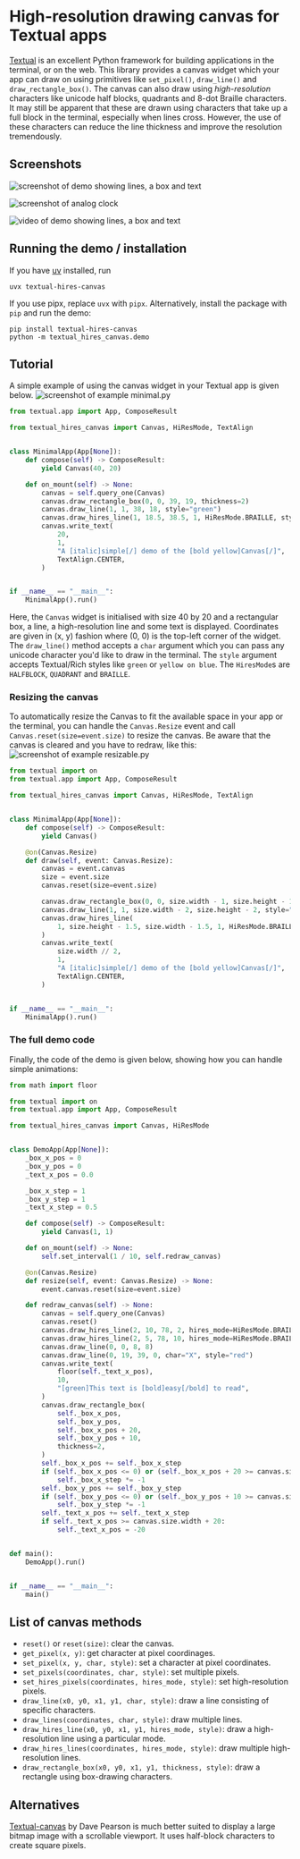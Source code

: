 # High-resolution drawing canvas for Textual apps

[Textual](https://www.textualize.io/) is an excellent Python framework for building applications in the terminal, or on the web. This library provides a canvas widget which your app can draw on using primitives like `set_pixel()`, `draw_line()` and `draw_rectangle_box()`. The canvas can also draw using _high-resolution_ characters like unicode half blocks, quadrants and 8-dot Braille characters. It may still be apparent that these are drawn using characters that take up a full block in the terminal, especially when lines cross. However, the use of these characters can reduce the line thickness and improve the resolution tremendously.

## Screenshots

![screenshot of demo showing lines, a box and text](https://raw.githubusercontent.com/davidfokkema/textual-hires-canvas/refs/heads/main/docs/images/screenshot-demo.png)

![screenshot of analog clock](https://raw.githubusercontent.com/davidfokkema/textual-hires-canvas/refs/heads/main/docs/images/screenshot-analog-clock.png)

![video of demo showing lines, a box and text](https://github.com/user-attachments/assets/b39de904-3b43-414c-8cfd-6e31caa56c10)

## Running the demo / installation

If you have [uv](https://astral.sh/uv/) installed, run
```console
uvx textual-hires-canvas
```
If you use pipx, replace `uvx` with `pipx`. Alternatively, install the package with `pip` and run the demo:
```console
pip install textual-hires-canvas
python -m textual_hires_canvas.demo
```

## Tutorial

A simple example of using the canvas widget in your Textual app is given below.
![screenshot of example minimal.py](https://raw.githubusercontent.com/davidfokkema/textual-hires-canvas/refs/heads/main/docs/images/screenshot-minimal.png)
```python
from textual.app import App, ComposeResult

from textual_hires_canvas import Canvas, HiResMode, TextAlign


class MinimalApp(App[None]):
    def compose(self) -> ComposeResult:
        yield Canvas(40, 20)

    def on_mount(self) -> None:
        canvas = self.query_one(Canvas)
        canvas.draw_rectangle_box(0, 0, 39, 19, thickness=2)
        canvas.draw_line(1, 1, 38, 18, style="green")
        canvas.draw_hires_line(1, 18.5, 38.5, 1, HiResMode.BRAILLE, style="blue")
        canvas.write_text(
            20,
            1,
            "A [italic]simple[/] demo of the [bold yellow]Canvas[/]",
            TextAlign.CENTER,
        )


if __name__ == "__main__":
    MinimalApp().run()
```
Here, the `Canvas` widget is initialised with size 40 by 20 and a rectangular box, a line, a high-resolution line and some text is displayed. Coordinates are given in (x, y) fashion where (0, 0) is the top-left corner of the widget. The `draw_line()` method accepts a `char` argument which you can pass any unicode character you'd like to draw in the terminal. The `style` argument accepts Textual/Rich styles like `green` or `yellow on blue`. The `HiresMode`s are `HALFBLOCK`, `QUADRANT` and `BRAILLE`.

### Resizing the canvas

To automatically resize the Canvas to fit the available space in your app or the terminal, you can handle the `Canvas.Resize` event and call `Canvas.reset(size=event.size)` to resize the canvas. Be aware that the canvas is cleared and you have to redraw, like this:
![screenshot of example resizable.py](https://raw.githubusercontent.com/davidfokkema/textual-hires-canvas/refs/heads/main/docs/images/screenshot-resizable.png)
```python
from textual import on
from textual.app import App, ComposeResult

from textual_hires_canvas import Canvas, HiResMode, TextAlign


class MinimalApp(App[None]):
    def compose(self) -> ComposeResult:
        yield Canvas()

    @on(Canvas.Resize)
    def draw(self, event: Canvas.Resize):
        canvas = event.canvas
        size = event.size
        canvas.reset(size=event.size)

        canvas.draw_rectangle_box(0, 0, size.width - 1, size.height - 1, thickness=2)
        canvas.draw_line(1, 1, size.width - 2, size.height - 2, style="green")
        canvas.draw_hires_line(
            1, size.height - 1.5, size.width - 1.5, 1, HiResMode.BRAILLE, style="blue"
        )
        canvas.write_text(
            size.width // 2,
            1,
            "A [italic]simple[/] demo of the [bold yellow]Canvas[/]",
            TextAlign.CENTER,
        )


if __name__ == "__main__":
    MinimalApp().run()
```

### The full demo code

Finally, the code of the demo is given below, showing how you can handle simple animations:
```python
from math import floor

from textual import on
from textual.app import App, ComposeResult

from textual_hires_canvas import Canvas, HiResMode


class DemoApp(App[None]):
    _box_x_pos = 0
    _box_y_pos = 0
    _text_x_pos = 0.0

    _box_x_step = 1
    _box_y_step = 1
    _text_x_step = 0.5

    def compose(self) -> ComposeResult:
        yield Canvas(1, 1)

    def on_mount(self) -> None:
        self.set_interval(1 / 10, self.redraw_canvas)

    @on(Canvas.Resize)
    def resize(self, event: Canvas.Resize) -> None:
        event.canvas.reset(size=event.size)

    def redraw_canvas(self) -> None:
        canvas = self.query_one(Canvas)
        canvas.reset()
        canvas.draw_hires_line(2, 10, 78, 2, hires_mode=HiResMode.BRAILLE, style="blue")
        canvas.draw_hires_line(2, 5, 78, 10, hires_mode=HiResMode.BRAILLE)
        canvas.draw_line(0, 0, 8, 8)
        canvas.draw_line(0, 19, 39, 0, char="X", style="red")
        canvas.write_text(
            floor(self._text_x_pos),
            10,
            "[green]This text is [bold]easy[/bold] to read",
        )
        canvas.draw_rectangle_box(
            self._box_x_pos,
            self._box_y_pos,
            self._box_x_pos + 20,
            self._box_y_pos + 10,
            thickness=2,
        )
        self._box_x_pos += self._box_x_step
        if (self._box_x_pos <= 0) or (self._box_x_pos + 20 >= canvas.size.width - 1):
            self._box_x_step *= -1
        self._box_y_pos += self._box_y_step
        if (self._box_y_pos <= 0) or (self._box_y_pos + 10 >= canvas.size.height - 1):
            self._box_y_step *= -1
        self._text_x_pos += self._text_x_step
        if self._text_x_pos >= canvas.size.width + 20:
            self._text_x_pos = -20


def main():
    DemoApp().run()


if __name__ == "__main__":
    main()
```

## List of canvas methods

- `reset()` or `reset(size)`: clear the canvas.
- `get_pixel(x, y)`: get character at pixel coordinages.
- `set_pixel(x, y, char, style)`: set a character at pixel coordinates.
- `set_pixels(coordinates, char, style)`: set multiple pixels.
- `set_hires_pixels(coordinates, hires_mode, style)`: set high-resolution pixels.
- `draw_line(x0, y0, x1, y1, char, style)`: draw a line consisting of specific characters.
- `draw_lines(coordinates, char, style)`: draw multiple lines.
- `draw_hires_line(x0, y0, x1, y1, hires_mode, style)`: draw a high-resolution line using a particular mode.
- `draw_hires_lines(coordinates, hires_mode, style)`: draw multiple high-resolution lines. 
- `draw_rectangle_box(x0, y0, x1, y1, thickness, style)`: draw a rectangle using box-drawing characters.

## Alternatives

[Textual-canvas](https://github.com/davep/textual-canvas) by Dave Pearson is much better suited to display a large bitmap image with a scrollable viewport. It uses half-block characters to create square pixels.
